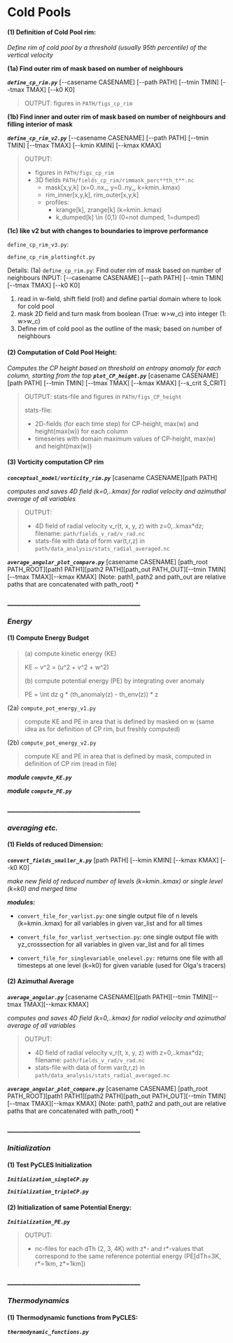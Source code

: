 



# Cold Pools

#### (1) Definition of Cold Pool rim:
*Define rim of cold pool by a threshold (usually 95th percentile) of the vertical velocity*

**(1a) Find outer rim of mask based on number of neighbours**

***`define_cp_rim.py`*** [--casename CASENAME] [--path PATH] [--tmin TMIN] [--tmax TMAX] [--k0 K0] 
> OUTPUT: figures in ``PATH/figs_cp_rim``

**(1b) Find inner and outer rim of mask based on number of neighbours and filling interior of mask**

***`define_cp_rim_v2.py`*** [--casename CASENAME] [--path PATH] [--tmin TMIN] [--tmax TMAX] [--kmin KMIN] [--kmax KMAX]
 
> OUTPUT:
> - figures in ``PATH/figs_cp_rim``  
> - 3D fields ``PATH/fields_cp_rim/rimmask_perc**th_t**.nc``
>    - mask[x,y,k] (x=0..nx_, y=0..ny_, k=kmin..kmax)
>    - rim_inner[x,y,k], rim_outer[x,y,k]
>    - profiles:
>        - krange[k], zrange[k] (k=kmin..kmax)
>        - k_dumped[k] \in {0,1} (0=not dumped, 1=dumped) 
 
 
**(1c) like v2 but with changes to boundaries to improve performance**

`define_cp_rim_v3.py`: 

`define_cp_rim_plottingfct.py`


Details:
(1a) `define_cp_rim.py`: Find outer rim of mask based on number of neighbours
INPUT: [--casename CASENAME] [--path PATH] [--tmin TMIN] [--tmax TMAX] [--k0 K0]
1. read in w-field, shift field (roll) and define partial domain where to look for cold pool
2. mask 2D field and turn mask from boolean (True: w>w_c) into integer (1: w>w_c)
3. Define rim of cold pool as the outline of the mask; based on number of neighbours



#### (2) Computation of Cold Pool Height:
*Computes the CP height based on threshold on entropy anomaly for each column, starting from the top*
***`plot_CP_height.py`*** [casename CASENAME] [path PATH] [--tmin TMIN] [--tmax TMAX] [--kmax KMAX] [--s_crit S_CRIT]
> OUTPUT: stats-file and figures in ``PATH/figs_CP_height``
>
> stats-file: 
> - 2D-fields (for each time step) for CP-height, max(w) and height(max(w)) for each column
> - timeseries with domain maximum values of CP-height, max(w) and height(max(w))


 #### (3) Vorticity computation CP rim
***`conceptual_model/vorticity_rim.py`*** [casename CASENAME][path PATH]

*computes and saves 4D field (k=0,..kmax) for radial velocity and azimuthal average of all variables*

 > OUTPUT: 
 > - 4D field of radial velocity v_r(t, x, y, z) with z=0,..kmax*dz; filename: `path/fields_v_rad/v_rad.nc`
 > - stats-file with data of form var(t,r,z) in `path/data_analysis/stats_radial_averaged.nc`
 
 ***`average_angular_plot_compare.py`*** [casename CASENAME]
 [path_root PATH_ROOT][path1 PATH1][path2 PATH][path_out PATH_OUT][--tmin TMIN][--tmax TMAX][--kmax KMAX]
 (Note: path1, path2 and path_out are relative paths that are concatenated with path_root)
 *


### _______________________________________
### ***Energy***
#### (1) Compute Energy Budget

> (a) compute kinetic energy (KE)
>
> KE ~ v^2 = (u^2 + v^2 + w^2)
>
> (b) compute potential energy (PE) by integrating over anomaly
>
> PE = \int dz g * (th_anomaly(z) - th_env(z)) * z

(2a) ```compute_pot_energy_v1.py```
> compute KE and PE in area that is defined by masked on w 
(same idea as for definition of CP rim, but freshly computed)

(2b) ```compute_pot_energy_v2.py```
> compute KE and PE in area that is defined by mask, 
computed in definition of CP rim (read in file)

***module ``compute_KE.py``***

***module ``compute_PE.py``*** 






### _______________________________________
### ***averaging etc.***

#### (1) Fields of reduced Dimension:
***`convert_fields_smaller_k.py`*** [path PATH] [--kmin KMIN] [--kmax KMAX] [--k0 K0]

*make new field of reduced number of levels (k=kmin..kmax) or single level (k=k0) and merged time*

***modules:***

- ``convert_file_for_varlist.py``: one single output file of n levels (k=kmin..kmax) for all variables in 
given var_list and for all times

- ``convert_file_for_varlist_vertsection.py``: one single output file with yz_crosssection for all variables in 
given var_list and for all times

- ``convert_file_for_singlevariable_onelevel.py:`` returns one file with all timesteps at one level (k=k0) for 
given variable 
(used for Olga's tracers) 



#### (2) Azimuthal Average 
***`average_angular.py`*** [casename CASENAME][path PATH][--tmin TMIN][--tmax TMAX][--kmax KMAX]

*computes and saves 4D field (k=0,..kmax) for radial velocity and azimuthal average of all variables*

 > OUTPUT: 
 > - 4D field of radial velocity v_r(t, x, y, z) with z=0,..kmax*dz; filename: `path/fields_v_rad/v_rad.nc`
 > - stats-file with data of form var(t,r,z) in `path/data_analysis/stats_radial_averaged.nc`
 
 ***`average_angular_plot_compare.py`*** [casename CASENAME]
 [path_root PATH_ROOT][path1 PATH1][path2 PATH][path_out PATH_OUT][--tmin TMIN][--tmax TMAX][--kmax KMAX]
 (Note: path1, path2 and path_out are relative paths that are concatenated with path_root)
 *
 
### _______________________________________
### ***Initialization***
#### (1) Test PyCLES Initialization
***`Initialization_singleCP.py`***

***`Initialization_tripleCP.py`***

#### (2) Initialization of same Potential Energy:

***`Initialization_PE.py`***

> OUTPUT: 
> - nc-files for each dTh (2, 3, 4K) with z*- and r*-values that correspond to the same reference potential energy
(PE[dTh=3K, r*=1km, z*=1km])  


### _______________________________________
### ***Thermodynamics***
#### (1) Thermodynamic functions from PyCLES:
***`thermodynamic_functions.py`***